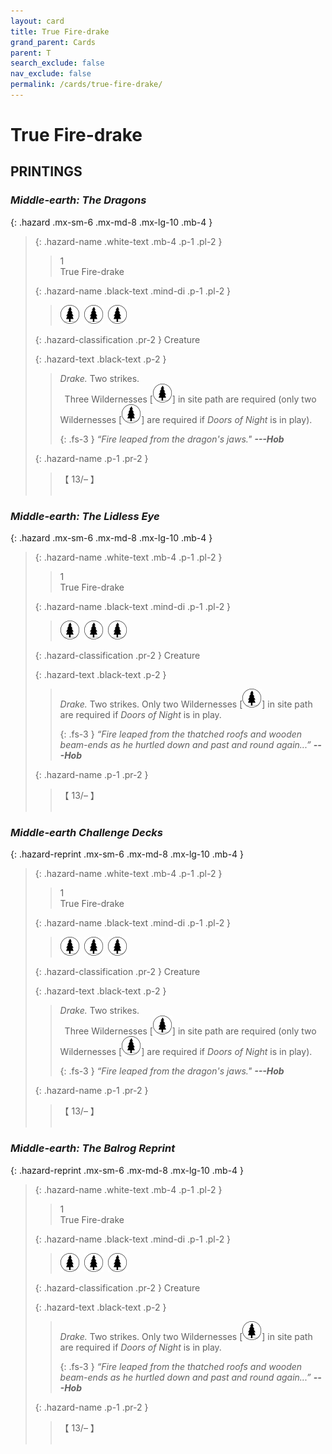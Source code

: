 ```yaml
---
layout: card
title: True Fire-drake
grand_parent: Cards
parent: T
search_exclude: false
nav_exclude: false
permalink: /cards/true-fire-drake/
---
```


# True Fire-drake


## PRINTINGS


### _Middle-earth: The Dragons_

{: .hazard .mx-sm-6 .mx-md-8 .mx-lg-10 .mb-4 }
> {: .hazard-name .white-text .mb-4 .p-1 .pl-2 }
> > <div class="hazard-mp">1</div>
> > <div class="card-name">True Fire-drake</div>
>
> {: .hazard-name .black-text .mind-di .p-1 .pl-2 }
> > ![](/assets/images/wilderness.svg)&ensp;![](/assets/images/wilderness.svg)&ensp;![](/assets/images/wilderness.svg)
>
> {: .hazard-classification .pr-2 }
> Creature
>
> {: .hazard-text .black-text .p-2 }
> > _Drake._ Two strikes. <br>&ensp;Three Wildernesses <nobr>[<img src="/assets/images/wilderness.svg">]</nobr> in site path are required (only two Wildernesses <nobr>[<img src="/assets/images/wilderness.svg">]</nobr> are required if _Doors of Night_ is in play). 
> > 
> > {: .fs-3 } 
> > _“Fire leaped from the dragon's jaws."_ ***---&#65279;Hob*** 
>
> {: .hazard-name .p-1 .pr-2 }
> > <div class="card-shield">【 13/&ndash; 】</div>
> > <div class="card-corruption">&nbsp;</div>



### _Middle-earth: The Lidless Eye_

{: .hazard .mx-sm-6 .mx-md-8 .mx-lg-10 .mb-4 }
> {: .hazard-name .white-text .mb-4 .p-1 .pl-2 }
> > <div class="hazard-mp">1</div>
> > <div class="card-name">True Fire-drake</div>
>
> {: .hazard-name .black-text .mind-di .p-1 .pl-2 }
> > ![](/assets/images/wilderness.svg)&ensp;![](/assets/images/wilderness.svg)&ensp;![](/assets/images/wilderness.svg)
>
> {: .hazard-classification .pr-2 }
> Creature
>
> {: .hazard-text .black-text .p-2 }
> > _Drake._ Two strikes. Only two Wildernesses <nobr>[<img src="/assets/images/wilderness.svg">]</nobr> in site path are required if _Doors of Night_ is in play. 
> > 
> > {: .fs-3 } 
> > _“Fire leaped from the thatched roofs and wooden beam-ends as he hurtled down and past and round again...”_ ***---&#65279;Hob*** 
>
> {: .hazard-name .p-1 .pr-2 }
> > <div class="card-shield">【 13/&ndash; 】</div>
> > <div class="card-corruption">&nbsp;</div>



### _Middle-earth Challenge Decks_

{: .hazard-reprint .mx-sm-6 .mx-md-8 .mx-lg-10 .mb-4 }
> {: .hazard-name .white-text .mb-4 .p-1 .pl-2 }
> > <div class="hazard-mp">1</div>
> > <div class="card-name">True Fire-drake</div>
>
> {: .hazard-name .black-text .mind-di .p-1 .pl-2 }
> > ![](/assets/images/wilderness.svg)&ensp;![](/assets/images/wilderness.svg)&ensp;![](/assets/images/wilderness.svg)
>
> {: .hazard-classification .pr-2 }
> Creature
>
> {: .hazard-text .black-text .p-2 }
> > _Drake._ Two strikes. <br>&ensp;Three Wildernesses <nobr>[<img src="/assets/images/wilderness.svg">]</nobr> in site path are required (only two Wildernesses <nobr>[<img src="/assets/images/wilderness.svg">]</nobr> are required if _Doors of Night_ is in play). 
> > 
> > {: .fs-3 } 
> > _“Fire leaped from the dragon's jaws."_ ***---&#65279;Hob*** 
>
> {: .hazard-name .p-1 .pr-2 }
> > <div class="card-shield">【 13/&ndash; 】</div>
> > <div class="card-corruption-white">&nbsp;</div>

### _Middle-earth: The Balrog Reprint_

{: .hazard-reprint .mx-sm-6 .mx-md-8 .mx-lg-10 .mb-4 }
> {: .hazard-name .white-text .mb-4 .p-1 .pl-2 }
> > <div class="hazard-mp">1</div>
> > <div class="card-name">True Fire-drake</div>
>
> {: .hazard-name .black-text .mind-di .p-1 .pl-2 }
> > ![](/assets/images/wilderness.svg)&ensp;![](/assets/images/wilderness.svg)&ensp;![](/assets/images/wilderness.svg)
>
> {: .hazard-classification .pr-2 }
> Creature
>
> {: .hazard-text .black-text .p-2 }
> > _Drake._ Two strikes. Only two Wildernesses <nobr>[<img src="/assets/images/wilderness.svg">]</nobr> in site path are required if _Doors of Night_ is in play. 
> > 
> > {: .fs-3 } 
> > _“Fire leaped from the thatched roofs and wooden beam-ends as he hurtled down and past and round again...”_ ***---&#65279;Hob*** 
>
> {: .hazard-name .p-1 .pr-2 }
> > <div class="card-shield">【 13/&ndash; 】</div>
> > <div class="card-corruption-white">&nbsp;</div>
